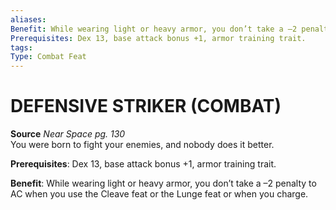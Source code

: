 ```yaml
---
aliases: 
Benefit: While wearing light or heavy armor, you don’t take a –2 penalty to AC when you use the Cleave feat or the Lunge feat or when you charge.
Prerequisites: Dex 13, base attack bonus +1, armor training trait.
tags: 
Type: Combat Feat
---
```

# DEFENSIVE STRIKER (COMBAT)
**Source** _Near Space pg. 130_  
You were born to fight your enemies, and nobody does it better.

**Prerequisites**: Dex 13, base attack bonus +1, armor training trait.

**Benefit**: While wearing light or heavy armor, you don’t take a –2 penalty to AC when you use the Cleave feat or the Lunge feat or when you charge.